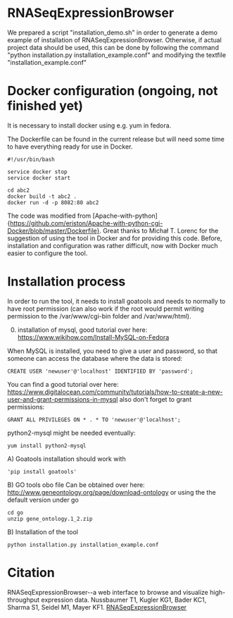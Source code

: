 
# RNASeqExpressionBrowser

We prepared a script "installation_demo.sh" in order to generate a demo example of installation of RNASeqExpressionBrowser.
Otherwise, if actual project data should be used, this can be done by following the command
"python installation.py installation_example.conf" and modifying the textfile "installation_example.conf"

# Docker configuration (ongoing, not finished yet)

It is necessary to install docker using e.g. yum in fedora.

The Dockerfile can be found in the current release but will need some time to have everything ready for
use in Docker.

```
#!/usr/bin/bash

service docker stop
service docker start

cd abc2
docker build -t abc2 .
docker run -d -p 8082:80 abc2
```

The code was modified from [Apache-with-python]{https://github.com/eriston/Apache-with-python-cgi-Docker/blob/master/Dockerfile}. Great thanks to Michał T. Lorenc for the suggestion of using the tool in Docker and for providing this code.
Before, installation and configuration was rather difficult, now with Docker much easier to configure the tool.


# Installation process

In order to run the tool, it needs to install goatools and needs to normally to have root permission (can also
work if the root would permit writing permission to the /var/www/cgi-bin folder and /var/www/html).

0) installation of mysql, good tutorial over here:
https://www.wikihow.com/Install-MySQL-on-Fedora

When MySQL is installed, you need to give a user and password, so that
someone can access the database where the data is stored:

```
CREATE USER 'newuser'@'localhost' IDENTIFIED BY 'password';
```
You can find a good tutorial over here: 
https://www.digitalocean.com/community/tutorials/how-to-create-a-new-user-and-grant-permissions-in-mysql
also don't forget to grant permissions:
```
GRANT ALL PRIVILEGES ON * . * TO 'newuser'@'localhost';
```

python2-mysql might be needed eventually:
```
yum install python2-mysql
```

A) Goatools installation
should work with
```
'pip install goatools'
```

B) GO tools obo file
Can be obtained over here:
http://www.geneontology.org/page/download-ontology
or using the the default version under go
```
cd go
unzip gene_ontology.1_2.zip
```

B) Installation of the tool
```
python installation.py installation_example.conf
```


# Citation

RNASeqExpressionBrowser--a web interface to browse and visualize high-throughput expression data.
Nussbaumer T1, Kugler KG1, Bader KC1, Sharma S1, Seidel M1, Mayer KF1.
<a href='https://www.ncbi.nlm.nih.gov/pubmed/24833805'>RNASeqExpressionBrowser</a>
